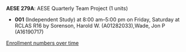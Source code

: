 **AESE 279A**: AESE Quarterly Team Project (1 units)

- **001** (Independent Study) at 8:00 am–5:00 pm on Friday, Saturday at RCLAS R16 by Sorenson, Harold W. (A01282033),Wade, Jon P (A16190717)

[Enrollment numbers over time](./AESE279A.tsv)
